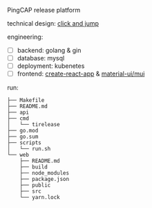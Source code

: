 PingCAP release platform

technical design: [click and jump](https://pingcap.feishu.cn/docs/doccnI803yGKKKeQsh56EdNi3Cc#UeCMnT)

engineering:
- [ ] backend: golang & gin
- [ ] database: mysql
- [ ] deployment: kubenetes
- [ ] frontend: [create-react-app](https://github.com/facebook/create-react-app) & [material-ui/mui](https://github.com/mui-org/material-ui)

run:
```
├── Makefile
├── README.md
├── api
├── cmd
│   └── tirelease
├── go.mod
├── go.sum
├── scripts
│   └── run.sh
└── web
    ├── README.md
    ├── build
    ├── node_modules
    ├── package.json
    ├── public
    ├── src
    └── yarn.lock
```